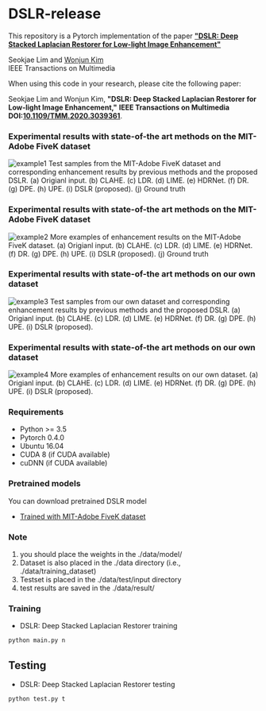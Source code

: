 # DSLR-release
This repository is a Pytorch implementation of the paper [**"DSLR: Deep Stacked Laplacian Restorer for Low-light Image Enhancement"**](https://ieeexplore.ieee.org/stamp/stamp.jsp?tp=&arnumber=9264763)

Seokjae Lim and [Wonjun Kim](https://sites.google.com/view/dcvl)  
IEEE Transactions on Multimedia

When using this code in your research, please cite the following paper:  

Seokjae Lim and Wonjun Kim, **"DSLR: Deep Stacked Laplacian Restorer for Low-light Image Enhancement,"** **IEEE Transactions on Multimedia** **DOI:**[**10.1109/TMM.2020.3039361**](https://ieeexplore.ieee.org/document/9264763).


### Experimental results with state-of-the art methods on the MIT-Adobe FiveK dataset
![example1](./example/fig1.png)
Test samples from the MIT-Adobe FiveK dataset and corresponding enhancement results by previous methods and the proposed DSLR. (a) Origianl input. (b) CLAHE. (c) LDR. (d) LIME. (e) HDRNet. (f) DR. (g) DPE. (h) UPE. (i) DSLR (proposed). (j) Ground truth

### Experimental results with state-of-the art methods on the MIT-Adobe FiveK dataset
![example2](./example/fig2.png)
More examples of enhancement results on the MIT-Adobe FiveK dataset. (a) Origianl input. (b) CLAHE. (c) LDR. (d) LIME. (e) HDRNet. (f) DR. (g) DPE. (h) UPE. (i) DSLR (proposed). (j) Ground truth

### Experimental results with state-of-the art methods on our own dataset
![example3](./example/fig3.png)
Test samples from our own dataset and corresponding enhancement results by previous methods and the proposed DSLR. (a) Origianl input. (b) CLAHE. (c) LDR. (d) LIME. (e) HDRNet. (f) DR. (g) DPE. (h) UPE. (i) DSLR (proposed).

### Experimental results with state-of-the art methods on our own dataset
![example4](./example/fig4.png)
More examples of enhancement results on our own dataset. (a) Origianl input. (b) CLAHE. (c) LDR. (d) LIME. (e) HDRNet. (f) DR. (g) DPE. (h) UPE. (i) DSLR (proposed).


### Requirements

* Python >= 3.5
* Pytorch 0.4.0
* Ubuntu 16.04
* CUDA 8 (if CUDA available)
* cuDNN (if CUDA available)

### Pretrained models
You can download pretrained DSLR model
* [Trained with MIT-Adobe FiveK dataset](https://drive.google.com/file/d/1bBUHzbjG6E--8o5SzCerJIUp9Q1RnXIY/view?usp=sharing)

### Note 
1. you should place the weights in the ./data/model/ 
2. Dataset is also placed in the ./data directory  (i.e., ./data/training_dataset)
3. Testset is placed in the ./data/test/input directory
4. test results are saved in the ./data/result/

### Training
* DSLR: Deep Stacked Laplacian Restorer training
```bash
python main.py n
```
## Testing 
* DSLR: Deep Stacked Laplacian Restorer testing
```bash
python test.py t
```
